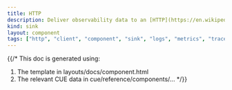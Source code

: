 ```yaml
---
title: HTTP
description: Deliver observability data to an [HTTP](https://en.wikipedia.org/wiki/Hypertext_Transfer_Protocol) server
kind: sink
layout: component
tags: ["http", "client", "component", "sink", "logs", "metrics", "traces"]
---
```


{{/*
This doc is generated using:

1. The template in layouts/docs/component.html
2. The relevant CUE data in cue/reference/components/...
*/}}
